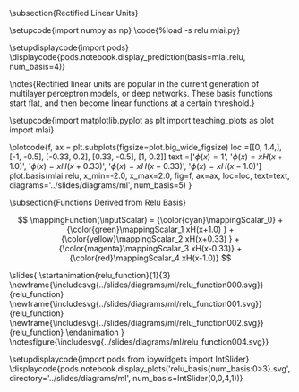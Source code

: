 \subsection{Rectified Linear Units}

\setupcode{import numpy as np}
\code{%load -s relu mlai.py}

\setupdisplaycode{import pods}
\displaycode{pods.notebook.display_prediction(basis=mlai.relu, num_basis=4)}

\notes{Rectified linear units are popular in the current generation of multilayer perceptron models, or deep networks. These basis functions start flat, and then become linear functions at a certain threshold.}

\setupcode{import matplotlib.pyplot as plt
import teaching_plots as plot
import mlai}

\plotcode{f, ax = plt.subplots(figsize=plot.big_wide_figsize)
loc =[[0, 1.4,],
      [-1, -0.5],
      [-0.33, 0.2],
      [0.33, -0.5],
      [1, 0.2]]
text =['$\phi(x) = 1$',
       '$\phi(x) = xH(x+1.0)$',
       '$\phi(x) = xH(x+0.33)$',
       '$\phi(x) = xH(x-0.33)$',
       '$\phi(x) = xH(x-1.0)$']
plot.basis(mlai.relu, x_min=-2.0, x_max=2.0, 
           fig=f, ax=ax, loc=loc, text=text,
		   diagrams='../slides/diagrams/ml',
		   num_basis=5)
}

\subsection{Functions Derived from Relu Basis}

$$
\mappingFunction(\inputScalar) = {\color{cyan}\mappingScalar_0}   + {\color{green}\mappingScalar_1 xH(x+1.0) } + {\color{yellow}\mappingScalar_2 xH(x+0.33) } + {\color{magenta}\mappingScalar_3 xH(x-0.33)} +  {\color{red}\mappingScalar_4 xH(x-1.0)}
$$

\slides{
\startanimation{relu_function}{1}{3}
\newframe{\includesvg{../slides/diagrams/ml/relu_function000.svg}}{relu_function}
\newframe{\includesvg{../slides/diagrams/ml/relu_function001.svg}}{relu_function}
\newframe{\includesvg{../slides/diagrams/ml/relu_function002.svg}}{relu_function}
\endanimation
}
\notesfigure{\includesvg{../slides/diagrams/ml/relu_function004.svg}}

\setupdisplaycode{import pods
from ipywidgets import IntSlider}
\displaycode{pods.notebook.display_plots('relu_basis{num_basis:0>3}.svg', 
                            directory='../slides/diagrams/ml', 
							num_basis=IntSlider(0,0,4,1))}
